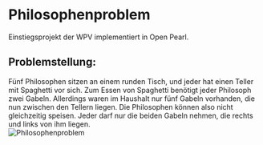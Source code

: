 # Philosophenproblem
Einstiegsprojekt der WPV implementiert in Open Pearl.
## Problemstellung:
Fünf Philosophen sitzen an einem runden Tisch, und jeder hat einen Teller mit Spaghetti vor sich. Zum Essen von Spaghetti benötigt jeder Philosoph zwei Gabeln. Allerdings waren im Haushalt nur fünf Gabeln vorhanden, die nun zwischen den Tellern liegen. Die Philosophen können also nicht gleichzeitig speisen. Jeder darf nur die beiden Gabeln nehmen, die rechts und links von ihm liegen.  
![Philosophenproblem](https://upload.wikimedia.org/wikipedia/commons/thumb/7/7b/An_illustration_of_the_dining_philosophers_problem.png/330px-An_illustration_of_the_dining_philosophers_problem.png)
